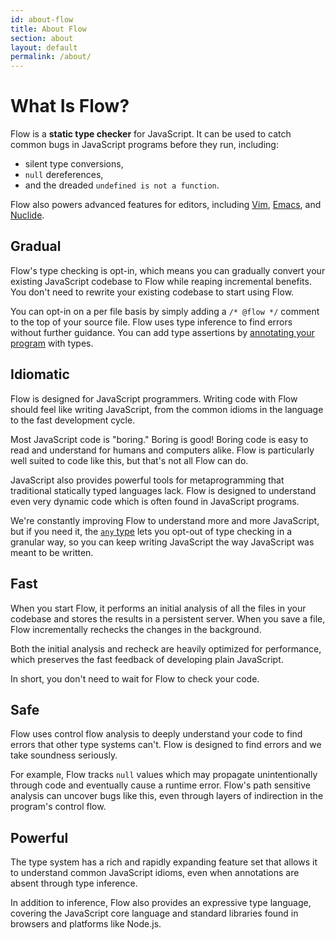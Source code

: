```yaml
---
id: about-flow
title: About Flow
section: about
layout: default
permalink: /about/
---
```


# What Is Flow?

Flow is a **static type checker** for JavaScript. It can be used to catch common
bugs in JavaScript programs before they run, including:

* silent type conversions,
* `null` dereferences,
* and the dreaded `undefined is not a function`.

Flow also powers advanced features for editors, including [Vim][flow-vim],
[Emacs][flow-emacs], and [Nuclide][flow-nuclide].

[flow-vim]: https://github.com/flowtype/vim-flow
[flow-emacs]: https://github.com/facebook/flow/blob/master/flow-types.el
[flow-nuclide]: http://nuclide.io/docs/languages/flow/

## Gradual

Flow's type checking is opt-in, which means you can gradually convert your
existing JavaScript codebase to Flow while reaping incremental benefits. You
don't need to rewrite your existing codebase to start using Flow.

You can opt-in on a per file basis by simply adding a `/* @flow */` comment to
the top of your source file. Flow uses type inference to find errors without
further guidance. You can add type assertions by [annotating your
program](/docs/syntax.html) with types.

## Idiomatic

Flow is designed for JavaScript programmers. Writing code with Flow should feel
like writing JavaScript, from the common idioms in the language to the fast
development cycle.

Most JavaScript code is "boring." Boring is good! Boring code is easy to read
and understand for humans and computers alike. Flow is particularly well suited
to code like this, but that's not all Flow can do.

JavaScript also provides powerful tools for metaprogramming that traditional
statically typed languages lack. Flow is designed to understand even very
dynamic code which is often found in JavaScript programs.

We're constantly improving Flow to understand more and more JavaScript, but if
you need it, the [`any` type](/docs/builtins.html#any) lets you opt-out of type
checking in a granular way, so you can keep writing JavaScript the way
JavaScript was meant to be written.

## Fast

When you start Flow, it performs an initial analysis of all the files in your
codebase and stores the results in a persistent server. When you save a file,
Flow incrementally rechecks the changes in the background.

Both the initial analysis and recheck are heavily optimized for performance,
which preserves the fast feedback of developing plain JavaScript.

In short, you don't need to wait for Flow to check your code.

## Safe

Flow uses control flow analysis to deeply understand your code to find errors
that other type systems can't. Flow is designed to find errors and we take
soundness seriously.

For example, Flow tracks `null` values which may propagate unintentionally
through code and eventually cause a runtime error. Flow's path sensitive
analysis can uncover bugs like this, even through layers of indirection in the
program's control flow.

## Powerful

The type system has a rich and rapidly expanding feature set that allows it to
understand common JavaScript idioms, even when annotations are absent through
type inference.

In addition to inference, Flow also provides an expressive type language,
covering the JavaScript core language and standard libraries found in browsers
and platforms like Node.js.
